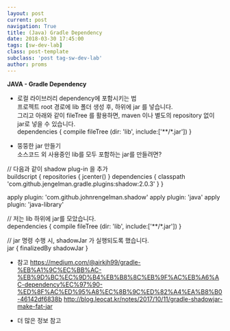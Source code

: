 ```yaml
---
layout: post
current: post
navigation: True
title: (Java) Gradle Dependency
date: 2018-03-30 17:45:00
tags: [sw-dev-lab]
class: post-template
subclass: 'post tag-sw-dev-lab'
author: proms
---
```


**JAVA - Gradle Dependency**

- 로컬 라이브러리 dependency에 포함시키는 법  
프로젝트 root 경로에 lib 폴더 생성 후, 하위에 jar 를 넣습니다.  
그리고 아래와 같이 fileTree 를 활용하면, maven 이나 별도의 repository 없이 jar로 넣을 수 있습니다.  
dependencies {
   compile fileTree (dir: 'lib', include:['**/*.jar'])
}

- 뚱뚱한 jar 만들기  
소스코드 외 사용중인 lib를 모두 포함하는 jar를 만들려면?  

// 다음과 같이 shadow plug-in 을 추가  
buildscript {
    repositories {
        jcenter()
    }
    dependencies {
        classpath 'com.github.jengelman.gradle.plugins:shadow:2.0.3'
    }
}

apply plugin: 'com.github.johnrengelman.shadow'
apply plugin: 'java'
apply plugin: 'java-library'

// 저는 lib 하위에 jar를 모았습니다.  
dependencies {
	compile fileTree (dir: 'lib', include:['**/*.jar'])
}

// jar 명령 수행 시, shadowJar 가 실행되도록 했습니다.  
jar {
    finalizedBy shadowJar
}


- 참고
https://medium.com/@airkjh99/gradle-%EB%A1%9C%EC%BB%AC-%EB%9D%BC%EC%9D%B4%EB%B8%8C%EB%9F%AC%EB%A6%AC-dependency%EC%97%90-%ED%8F%AC%ED%95%A8%EC%8B%9C%ED%82%A4%EA%B8%B0-46142df6838b
http://blog.leocat.kr/notes/2017/10/11/gradle-shadowjar-make-fat-jar  

- 더 많은 정보 참고  
